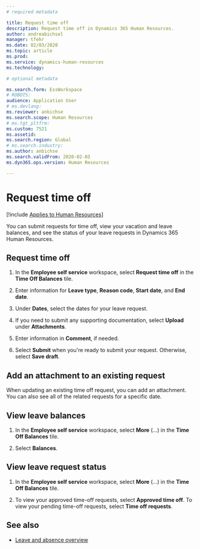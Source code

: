 ```yaml
---
# required metadata

title: Request time off
description: Request time off in Dynamics 365 Human Resources.
author: andreabichsel
manager: tfehr
ms.date: 02/03/2020
ms.topic: article
ms.prod: 
ms.service: dynamics-human-resources
ms.technology: 

# optional metadata

ms.search.form: EssWorkspace
# ROBOTS: 
audience: Application User
# ms.devlang: 
ms.reviewer: anbichse
ms.search.scope: Human Resources
# ms.tgt_pltfrm: 
ms.custom: 7521
ms.assetid: 
ms.search.region: Global
# ms.search.industry: 
ms.author: anbichse
ms.search.validFrom: 2020-02-03
ms.dyn365.ops.version: Human Resources

---
```


# Request time off

[!include [Applies to Human Resources](../includes/applies-to-hr.md)]

You can submit requests for time off, view your vacation and leave balances, and see the status of your leave requests in Dynamics 365 Human Resources.

## Request time off

1. In the **Employee self service** workspace, select **Request time off** in the **Time Off Balances** tile.

2. Enter information for **Leave type**, **Reason code**, **Start date**, and **End date**.

3. Under **Dates**, select the dates for your leave request.

4. If you need to submit any supporting documentation, select **Upload** under **Attachments**.

5. Enter information in **Comment**, if needed.

6. Select **Submit** when you're ready to submit your request. Otherwise, select **Save draft**.

## Add an attachment to an existing request

When updating an existing time off request, you can add an attachment. You can also see all of the related requests for a specific date. 

## View leave balances

1. In the **Employee self service** workspace, select **More** (...) in the **Time Off Balances** tile.

2. Select **Balances**.

## View leave request status

1. In the **Employee self service** workspace, select **More** (...) in the **Time Off Balances** tile.

2. To view your approved time-off requests, select **Approved time off**. To view your pending time-off requests, select **Time off requests**.

## See also

- [Leave and absence overview](hr-leave-and-absence-overview.md)
